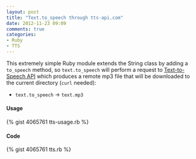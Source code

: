 ```yaml
---
layout: post
title: "Text.to_speech through tts-api.com"
date: 2012-11-23 09:09
comments: true
categories:
- Ruby
- TTS
---
```


This extremely simple Ruby module extends the String class by adding a `to_speech` method, so `text.to_speech` will perform a request to [Text-to-Speech API](http://tts-api.com/) which produces a remote mp3 file that will be downloaded to the current directory (`curl` needed):

* `text.to_speech` &rarr; `text.mp3`

#### Usage

{% gist 4065761 tts-usage.rb %}

<!-- more -->

#### Code

{% gist 4065761 tts.rb %}
